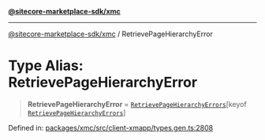 [**@sitecore-marketplace-sdk/xmc**](../README.md)

***

[@sitecore-marketplace-sdk/xmc](../README.md) / RetrievePageHierarchyError

# Type Alias: RetrievePageHierarchyError

> **RetrievePageHierarchyError** = [`RetrievePageHierarchyErrors`](RetrievePageHierarchyErrors.md)\[keyof [`RetrievePageHierarchyErrors`](RetrievePageHierarchyErrors.md)\]

Defined in: [packages/xmc/src/client-xmapp/types.gen.ts:2808](https://github.com/Sitecore/sitecore-marketplace-sdk/blob/e87783cce9f115393973a45e109d17b99bf1df7e/packages/xmc/src/client-xmapp/types.gen.ts#L2808)
